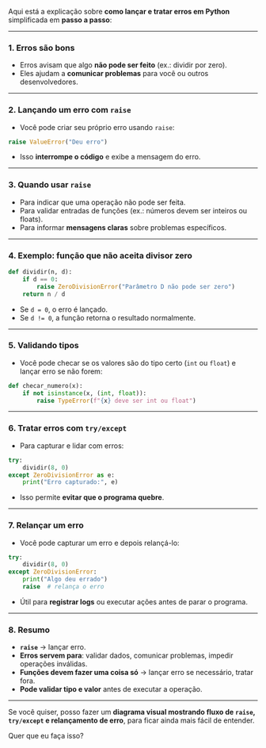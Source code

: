 Aqui está a explicação sobre **como lançar e tratar erros em Python** simplificada em **passo a passo**:

---

### 1. **Erros são bons**

* Erros avisam que algo **não pode ser feito** (ex.: dividir por zero).
* Eles ajudam a **comunicar problemas** para você ou outros desenvolvedores.

---

### 2. **Lançando um erro com `raise`**

* Você pode criar seu próprio erro usando `raise`:

```python
raise ValueError("Deu erro")
```

* Isso **interrompe o código** e exibe a mensagem do erro.

---

### 3. **Quando usar `raise`**

* Para indicar que uma operação não pode ser feita.
* Para validar entradas de funções (ex.: números devem ser inteiros ou floats).
* Para informar **mensagens claras** sobre problemas específicos.

---

### 4. **Exemplo: função que não aceita divisor zero**

```python
def dividir(n, d):
    if d == 0:
        raise ZeroDivisionError("Parâmetro D não pode ser zero")
    return n / d
```

* Se `d = 0`, o erro é lançado.
* Se `d != 0`, a função retorna o resultado normalmente.

---

### 5. **Validando tipos**

* Você pode checar se os valores são do tipo certo (`int` ou `float`) e lançar erro se não forem:

```python
def checar_numero(x):
    if not isinstance(x, (int, float)):
        raise TypeError(f"{x} deve ser int ou float")
```

---

### 6. **Tratar erros com `try/except`**

* Para capturar e lidar com erros:

```python
try:
    dividir(8, 0)
except ZeroDivisionError as e:
    print("Erro capturado:", e)
```

* Isso permite **evitar que o programa quebre**.

---

### 7. **Relançar um erro**

* Você pode capturar um erro e depois relançá-lo:

```python
try:
    dividir(8, 0)
except ZeroDivisionError:
    print("Algo deu errado")
    raise  # relança o erro
```

* Útil para **registrar logs** ou executar ações antes de parar o programa.

---

### 8. **Resumo**

* **`raise`** → lançar erro.
* **Erros servem para**: validar dados, comunicar problemas, impedir operações inválidas.
* **Funções devem fazer uma coisa só** → lançar erro se necessário, tratar fora.
* **Pode validar tipo e valor** antes de executar a operação.

---

Se você quiser, posso fazer um **diagrama visual mostrando fluxo de `raise`, `try/except` e relançamento de erro**, para ficar ainda mais fácil de entender.

Quer que eu faça isso?
